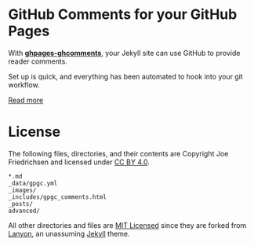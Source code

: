 # GitHub Comments for your GitHub Pages

With [**ghpages-ghcomments**](http://wireddown.github.io/ghpages-ghcomments), your Jekyll site can use GitHub to provide reader comments. 

Set up is quick, and everything has been automated to hook into your git workflow.

[Read more](http://wireddown.github.io/ghpages-ghcomments/about)

# License

The following files, directories, and their contents are Copyright Joe Friedrichsen and licensed under [CC BY 4.0](http://creativecommons.org/licenses/by/4.0/legalcode).

    *.md
    _data/gpgc.yml
    _images/
    _includes/gpgc_comments.html
    _posts/
    advanced/

All other directories and files are [MIT Licensed](https://raw.githubusercontent.com/poole/lanyon/master/LICENSE.md) since they are forked from [Lanyon](http://github.com/poole/lanyon), an unassuming [Jekyll](http://jekyllrb.com/) theme.
